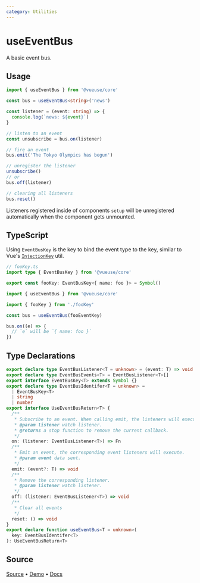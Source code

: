 ```yaml
---
category: Utilities
---
```


# useEventBus

A basic event bus.

## Usage

```ts
import { useEventBus } from '@vueuse/core'

const bus = useEventBus<string>('news')

const listener = (event: string) => {
  console.log(`news: ${event}`)
}

// listen to an event
const unsubscribe = bus.on(listener)

// fire an event
bus.emit('The Tokyo Olympics has begun')

// unregister the listener
unsubscribe()
// or
bus.off(listener)

// clearing all listeners
bus.reset()
```

Listeners registered inside of components `setup` will be unregistered automatically when the component gets unmounted.

## TypeScript

Using `EventBusKey` is the key to bind the event type to the key, similar to Vue's [`InjectionKey`](https://antfu.me/notes#typed-provide-and-inject-in-vue) util.

```ts
// fooKey.ts
import type { EventBusKey } from '@vueuse/core'

export const fooKey: EventBusKey<{ name: foo }> = Symbol()
```

```ts
import { useEventBus } from '@vueuse/core'

import { fooKey } from './fooKey'

const bus = useEventBus(fooEventKey)

bus.on((e) => {
  // `e` will be `{ name: foo }`
})
```


<!--FOOTER_STARTS-->
## Type Declarations

```typescript
export declare type EventBusListener<T = unknown> = (event: T) => void
export declare type EventBusEvents<T> = EventBusListener<T>[]
export interface EventBusKey<T> extends Symbol {}
export declare type EventBusIdentifer<T = unknown> =
  | EventBusKey<T>
  | string
  | number
export interface UseEventBusReturn<T> {
  /**
   * Subscribe to an event. When calling emit, the listeners will execute.
   * @param listener watch listener.
   * @returns a stop function to remove the current callback.
   */
  on: (listener: EventBusListener<T>) => Fn
  /**
   * Emit an event, the corresponding event listeners will execute.
   * @param event data sent.
   */
  emit: (event?: T) => void
  /**
   * Remove the corresponding listener.
   * @param listener watch listener.
   */
  off: (listener: EventBusListener<T>) => void
  /**
   * Clear all events
   */
  reset: () => void
}
export declare function useEventBus<T = unknown>(
  key: EventBusIdentifer<T>
): UseEventBusReturn<T>
```

## Source

[Source](https://github.com/vueuse/vueuse/blob/main/packages/core/useEventBus/index.ts) • [Demo](https://github.com/vueuse/vueuse/blob/main/packages/core/useEventBus/demo.vue) • [Docs](https://github.com/vueuse/vueuse/blob/main/packages/core/useEventBus/index.md)


<!--FOOTER_ENDS-->
